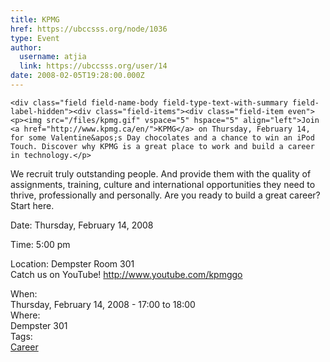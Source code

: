 ```yaml
---
title: KPMG 
href: https://ubccsss.org/node/1036
type: Event
author:
  username: atjia
  link: https://ubccsss.org/user/14
date: 2008-02-05T19:28:00.000Z
---
```



    <div class="field field-name-body field-type-text-with-summary field-label-hidden"><div class="field-items"><div class="field-item even"><p><img src="/files/kpmg.gif" vspace="5" hspace="5" align="left">Join <a href="http://www.kpmg.ca/en/">KPMG</a> on Thursday, February 14, for some Valentine&apos;s Day chocolates and a chance to win an iPod Touch. Discover why KPMG is a great place to work and build a career in technology.</p>
<p>We recruit truly outstanding people. And provide them with the quality of assignments, training, culture and international opportunities they need to thrive, professionally and personally. Are you ready to build a great career? Start here.</p>
<p>Date: Thursday, February 14, 2008</p>
<p>Time: 5:00 pm</p>
<p>Location: Dempster Room 301<br>
Catch us on YouTube! <a href="https://www.youtube.com/kpmggo">http://www.youtube.com/kpmggo</a></p>
</div></div></div><div class="field field-name-field-dates field-type-datetime field-label-above"><div class="field-label">When:&#xA0;</div><div class="field-items"><div class="field-item even"><span class="date-display-single">Thursday, February 14, 2008 - <span class="date-display-range"><span class="date-display-start">17:00</span> to <span class="date-display-end">18:00</span></span></span></div></div></div><div class="field field-name-field-location field-type-text field-label-above"><div class="field-label">Where:&#xA0;</div><div class="field-items"><div class="field-item even">Dempster 301</div></div></div>    <footer>
    <div class="field field-name-field-tags field-type-taxonomy-term-reference field-label-above"><div class="field-label">Tags:&#xA0;</div><div class="field-items"><div class="field-item even"><a href="/career">Career</a></div></div></div>      </footer>
    